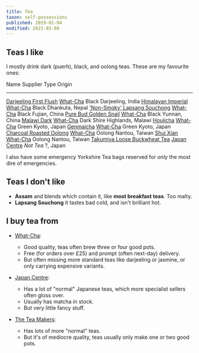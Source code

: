 ```yaml
---
title: Tea
taxon: self-possessions
published: 2019-01-04
modified: 2021-03-09
---
```


Teas I like
-----------

I mostly drink dark (puerh), black, and oolong teas.  These are my
favourite ones:

Name                              Supplier              Type                   Origin
--------------------------------  ----------------  --------  -----------------------
[Darjeeling First Flush][]        [What-Cha][]         Black        Darjeeling, India
[Himalayan Imperial][]            [What-Cha][]         Black          Dhankuta, Nepal
['Non-Smoky' Lapsang Souchong][]  [What-Cha][]         Black            Fujian, China
[Pure Bud Golden Snail][]         [What-Cha][]         Black            Yunnan, China
[Malawi Dark][]                   [What-Cha][]          Dark  Shire Highlands, Malawi
[Houjicha][]                      [What-Cha][]         Green             Kyoto, Japan
[Genmaicha][]                     [What-Cha][]         Green             Kyoto, Japan
[Charcoal Roasted Oolong][]       [What-Cha][]        Oolong           Nantou, Taiwan
[Shui Xian][]                     [What-Cha][]        Oolong           Nantou, Taiwan
[Takumiya Loose Buckwheat Tea][]  [Japan Centre][]  *Not Tea*                ?, Japan

[Darjeeling First Flush]: https://what-cha.com/collections/black-tea/products/india-darjeeling-2020-1st-flush-badamtam-ftgfop1-black-tea
[Malawi Dark]: https://what-cha.com/malawi-2018-leafy-ripe-dark-tea/
[Houjicha]: https://what-cha.com/collections/green-tea/products/japan-obubu-dark-roast-houjicha-green-tea
[Genmaicha]: https://what-cha.com/products/japan-obubu-genmaicha-green-tea
[Charcoal Roasted Oolong]: https://what-cha.com/taiwan-charcoal-roasted-oolong-tea/
[Pure Bud Golden Snail]: https://what-cha.com/china-yunnan-pure-bud-golden-snail-black-tea/
['Non-Smoky' Lapsang Souchong]: https://what-cha.com/collections/black-tea/products/china-fujian-non-smoky-lapsang-souchong-black-tea
[Shui Xian]: https://what-cha.com/collections/oolong-tea/products/taiwan-shui-xian-oolong-tea
[Himalayan Imperial]: https://what-cha.com/collections/black-tea/products/nepal-jun-chiyabari-himalayan-imperial-black-tea
[Takumiya Loose Buckwheat Tea]: https://www.japancentre.com/en/products/3088-takumiya-loose-buckwheat-tea

I also have some emergency Yorkshire Tea bags reserved for only the
most dire of emergencies.


Teas I don't like
-----------------

- **Assam** and blends which contain it, like **most breakfast teas**.
  Too malty.
- **Lapsang Souchong** it tastes bad cold, and isn't brilliant hot.


I buy tea from
--------------

- [What-Cha][]:
  - Good quality, teas often brew three or four good pots.
  - Free (for orders over £25) and prompt (often next-day) delivery.
  - But often missing more standard teas like darjeeling or jasmine, or only carrying expensive variants.

- [Japan Centre][]:
  - Has a lot of "normal" Japanese teas, which more specialist sellers often gloss over.
  - Usually has matcha in stock.
  - But very little fancy stuff.

- [The Tea Makers][]:
  - Has lots of more "normal" teas.
  - But it's of mediocre quality, teas usually only make one or two good pots.

[What-Cha]: https://what-cha.com/
[The Tea Makers]: https://www.theteamakers.co.uk/
[Japan Centre]: https://www.japancentre.com/en
